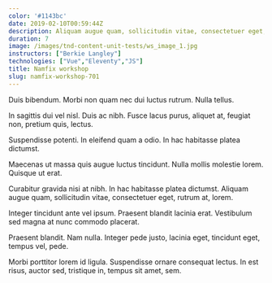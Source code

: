```yaml
---
color: '#1143bc'
date: 2019-02-10T00:59:44Z
description: Aliquam augue quam, sollicitudin vitae, consectetuer eget, rutrum at, lorem. Integer tincidunt ante vel ipsum.
duration: 7
image: /images/tnd-content-unit-tests/ws_image_1.jpg
instructors: ["Berkie Langley"]
technologies: ["Vue","Eleventy","JS"]
title: Namfix workshop
slug: namfix-workshop-701
---
```

Duis bibendum. Morbi non quam nec dui luctus rutrum. Nulla tellus.

In sagittis dui vel nisl. Duis ac nibh. Fusce lacus purus, aliquet at, feugiat non, pretium quis, lectus.

Suspendisse potenti. In eleifend quam a odio. In hac habitasse platea dictumst.

Maecenas ut massa quis augue luctus tincidunt. Nulla mollis molestie lorem. Quisque ut erat.

Curabitur gravida nisi at nibh. In hac habitasse platea dictumst. Aliquam augue quam, sollicitudin vitae, consectetuer eget, rutrum at, lorem.

Integer tincidunt ante vel ipsum. Praesent blandit lacinia erat. Vestibulum sed magna at nunc commodo placerat.

Praesent blandit. Nam nulla. Integer pede justo, lacinia eget, tincidunt eget, tempus vel, pede.

Morbi porttitor lorem id ligula. Suspendisse ornare consequat lectus. In est risus, auctor sed, tristique in, tempus sit amet, sem.

